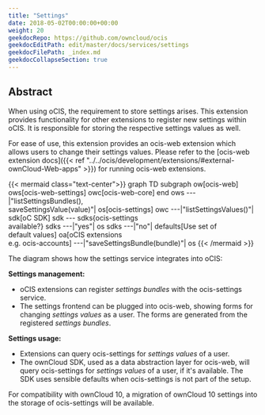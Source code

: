 ```yaml
---
title: "Settings"
date: 2018-05-02T00:00:00+00:00
weight: 20
geekdocRepo: https://github.com/owncloud/ocis
geekdocEditPath: edit/master/docs/services/settings
geekdocFilePath: _index.md
geekdocCollapseSection: true
---
```


## Abstract

When using oCIS, the requirement to store settings arises. This extension provides functionality
for other extensions to register new settings within oCIS. It is responsible for storing the respective
settings values as well.

For ease of use, this extension provides an ocis-web extension which allows users to change their settings values.
Please refer to the [ocis-web extension docs]({{< ref "../../ocis/development/extensions/#external-ownCloud-Web-apps" >}})
for running ocis-web extensions.

{{< mermaid class="text-center">}}
graph TD
    subgraph ow[ocis-web]
        ows[ocis-web-settings]
        owc[ocis-web-core]
    end
    ows ---|"listSettingsBundles(),<br>saveSettingsValue(value)"| os[ocis-settings]
    owc ---|"listSettingsValues()"| sdk[oC SDK]
    sdk --- sdks{ocis-settings<br>available?}
    sdks ---|"yes"| os
    sdks ---|"no"| defaults[Use set of<br>default values]
    oa[oCIS extensions<br>e.g. ocis-accounts] ---|"saveSettingsBundle(bundle)"| os
{{< /mermaid >}}

The diagram shows how the settings service integrates into oCIS:

**Settings management:**
- oCIS extensions can register *settings bundles* with the ocis-settings service.
- The settings frontend can be plugged into ocis-web, showing forms for changing *settings values* as a user.
The forms are generated from the registered *settings bundles*.

**Settings usage:**
- Extensions can query ocis-settings for *settings values* of a user.
- The ownCloud SDK, used as a data abstraction layer for ocis-web, will query ocis-settings for *settings values* of a user,
if it's available. The SDK uses sensible defaults when ocis-settings is not part of the setup.

For compatibility with ownCloud 10, a migration of ownCloud 10 settings into the storage of ocis-settings will be available.
